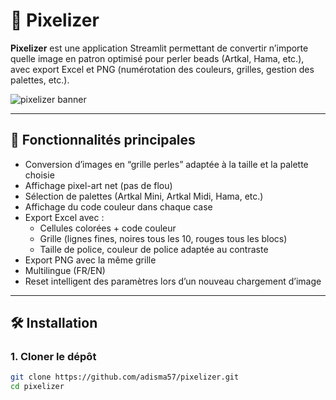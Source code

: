 # 🎨 Pixelizer

**Pixelizer** est une application Streamlit permettant de convertir n’importe quelle image en patron optimisé pour perler beads (Artkal, Hama, etc.),  
avec export Excel et PNG (numérotation des couleurs, grilles, gestion des palettes, etc.).

![pixelizer banner](docs/banner.png) <!-- Ajoute une image si tu veux un visuel ! -->

---

## 🚀 Fonctionnalités principales

- Conversion d’images en “grille perles” adaptée à la taille et la palette choisie
- Affichage pixel-art net (pas de flou)
- Sélection de palettes (Artkal Mini, Artkal Midi, Hama, etc.)
- Affichage du code couleur dans chaque case
- Export Excel avec :
    - Cellules colorées + code couleur
    - Grille (lignes fines, noires tous les 10, rouges tous les blocs)
    - Taille de police, couleur de police adaptée au contraste
- Export PNG avec la même grille
- Multilingue (FR/EN)
- Reset intelligent des paramètres lors d’un nouveau chargement d’image

---

## 🛠️ Installation

### 1. Cloner le dépôt

```bash
git clone https://github.com/adisma57/pixelizer.git
cd pixelizer
